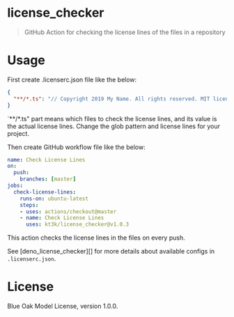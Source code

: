 # license_checker

> GitHub Action for checking the license lines of the files in a repository

# Usage

First create .licenserc.json file like the below:

```json
{
  "**/*.ts": "// Copyright 2019 My Name. All rights reserved. MIT license."
}
```

`**/*.ts" part means which files to check the license lines, and its value is the actual license lines. Change the glob pattern and license lines for your project.

Then create GitHub workflow file like the below:

```yml
name: Check License Lines
on:
  push:
    branches: [master]
jobs:
  check-license-lines:
    runs-on: ubuntu-latest
    steps:
    - uses: actions/checkout@master
    - name: Check License Lines
      uses: kt3k/license_checker@v1.0.3
```

This action checks the license lines in the files on every push.

See [deno_license_checker][] for more details about available configs in `.licenserc.json`.

# License

Blue Oak Model License, version 1.0.0.
